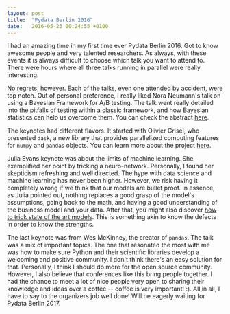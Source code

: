 ```yaml
---
layout: post
title:  "Pydata Berlin 2016"
date:   2016-05-23 00:24:55 +0100
---
```


I had an amazing time in my first time ever Pydata Berlin 2016. Got to know awesome people and very talented researchers. As always, with these events it is always difficult to choose which talk you want to attend to. There were hours where all three talks running in parallel were really interesting. 

No regrets, however. Each of the talks, even one attended by accident, were top notch. Out of personal preference, I really liked Nora Neumann's talk on using a Bayesian Framework for A/B testing. The talk went really detailed into the pitfalls of testing within a classic framework, and how Bayesian statistics can help us overcome them. You can check the abstract [here](http://pydata.org/berlin2016/schedule/presentation/17/).

The keynotes had different flavors. It started with Olivier Grisel, who presented `dask`, a new library that provides parallelized computing features for `numpy` and `pandas` objects. You can learn more about the project [here](http://dask.pydata.org/en/latest/). 

Julia  Evans keynote was about the limits of machine learning. She exemplified her point by tricking a neuro-network. Personally, I found her skepticism refreshing and well directed. The hype with data science and machine learning has never been higher. However, we risk having it completely wrong if we think that our models are bullet proof. In essence, as Julia pointed out, nothing replaces a good grasp of the model's assumptions, going back to the math, and having a good understanding of the business model and your data. After that, you might also discover [how to trick state of the art models](http://jvns.ca/blog/2016/05/19/a-few-reasons-to-be-skeptical-of-machine-learning-results/). This is something akin to know the defects in order to know the strengths.

The last keynote was from Wes McKinney, the creator of `pandas`. The talk was a mix of important topics. The one that resonated the most with me was how to make sure Python and their scientific libraries develop a welcoming and positive community. I don't think there's an easy solution for that. Personally, I think I should do more for the open source community. However, I also believe that conferences like this bring people together. I had the chance to meet a lot of nice people very open to sharing their knowledge and ideas over a coffee -- coffee is very important! :).  All in all, I have to say to the organizers job well done! Will be eagerly waiting for Pydata Berlin 2017.



